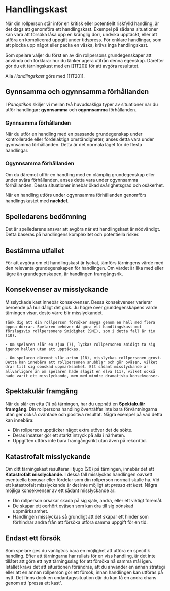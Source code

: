 # Handlingskast

När din rollperson står inför en kritisk eller potentiellt riskfylld handling, är det dags att genomföra ett handlingskast. Exempel på sådana situationer kan vara att försöka låsa upp en krånglig dörr, undvika upptäckt, eller att utföra en komplicerad uppgift under tidspress. För enklare handlingar, som att plocka upp något eller packa en väska, krävs inga handlingskast.

Som spelare väljer du först en av din rollpersons grundegenskaper att använda och förklarar hur du tänker agera utifrån denna egenskap. Därefter gör du ett tärningskast med en [[1T20]] för att avgöra resultatet.

Alla *Handlingskast* görs med [[1T20]].

## Gynnsamma och ogynnsamma förhållanden

I *Panoptikon* skiljer vi mellan två huvudsakliga typer av situationer när du utför handlingar: **gynnsamma** och **ogynnsamma** förhållanden.

### Gynnsamma förhållanden

När du utför en handling med en passande grundegenskap under kontrollerade eller fördelaktiga omständigheter, anses detta vara under gynnsamma förhållanden. Detta är det normala läget för de flesta handlingar.

### Ogynnsamma förhållanden

Om du däremot utför en handling med en olämplig grundegenskap eller under svåra förhållanden, anses detta vara under ogynnsamma förhållanden. Dessa situationer innebär ökad svårighetsgrad och osäkerhet.

När en handling utförs under ogynnsamma förhållanden genomförs handlingskastet med **nackdel**.

## Spelledarens bedömning

Det är spelledarens ansvar att avgöra när ett handlingskast är nödvändigt. Detta baseras på handlingens komplexitet och potentiella risker.

## Bestämma utfallet

För att avgöra om ett handlingskast är lyckat, jämförs tärningens värde med den relevanta grundegenskapen för handlingen. Om värdet är lika med eller lägre än grundegenskapen, är handlingen framgångsrik. 

## Konsekvenser av misslyckande

Misslyckade kast innebär konsekvenser. Dessa konsekvenser varierar beroende på hur dåligt det gick. Ju högre över grundegenskapens värde tärningen visar, desto värre blir misslyckandet.

```admonish example title="Exempel"
Tänk dig att din rollperson försöker smyga genom en hall med flera öppna dörrar. Spelaren behöver då göra ett handlingskast mot förslagsvis rollpersonens Smidighet (SMI), som i detta fall är tio (10). 

- Om spelaren slår en sjua (7), lyckas rollpersonen smidigt ta sig igenom hallen utan att upptäckas.

- Om spelaren däremot slår arton (18), misslyckas rollpersonen grovt. Detta kan innebära att rollpersonen snubblar och gör oväsen, vilket drar till sig oönskad uppmärksamhet. Ett sådant misslyckande är allvarligare än om spelaren hade slagit en elva (11), vilket också hade varit ett misslyckande, men med mindre dramatiska konsekvenser.
```

## Spektakulär framgång

När du slår en etta (1) på tärningen, har du uppnått en **Spektakulär framgång**. Din rollpersons handling överträffar inte bara förväntningarna utan ger också oväntade och positiva resultat. Några exempel på vad detta kan innebära:

- Din rollperson upptäcker något extra utöver det de sökte.
- Deras insatser gör ett starkt intryck på alla i närheten.
- Uppgiften utförs inte bara framgångsrikt utan även på rekordtid.

## Katastrofalt misslyckande

Om ditt tärningskast resulterar i tjugo (20) på tärningen, innebär det ett **Katastrofalt misslyckande**. I dessa fall misslyckas handlingen oavsett eventuella bonusar eller fördelar som din rollperson normalt skulle ha. Vid ett katastrofalt misslyckande är det inte möjligt att *pressa ett kast*. Några möjliga konsekvenser av ett sådant misslyckande är:

- Din rollperson orsakar skada på sig själv, andra, eller ett viktigt föremål.
- De skapar ett oerhört oväsen som kan dra till sig oönskad uppmärksamhet.
- Handlingen misslyckas så grundligt att det skapar ett hinder som förhindrar andra från att försöka utföra samma uppgift för en tid.

## Endast ett försök

Som spelare ges du vanligtvis bara en möjlighet att utföra en specifik handling. Efter att tärningarna har rullats för en viss handling, är det inte tillåtet att göra ett nytt tärningsslag för att försöka nå samma mål igen. Istället krävs det att situationen förändras, att du använder en annan strategi eller att en annan rollperson gör ett försök, innan handlingen kan utföras på nytt. Det finns dock en undantagssituation där du kan få en andra chans genom att 'pressa ett kast'.
